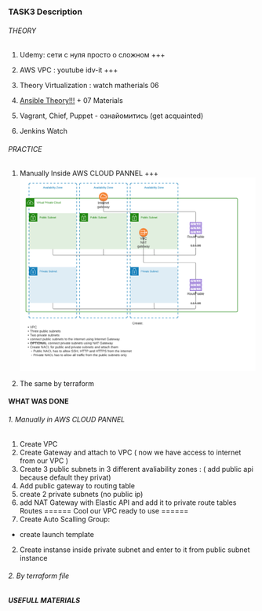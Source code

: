 ### TASK3 Description

###### THEORY
1. Udemy: сети с нуля просто о сложном +++ 
2. AWS VPC : youtube idv-it +++

1. Theory Virtualization : watch matherials 06
2. [Ansible Theory!!!](https://www.youtube.com/playlist?list=PLg5SS_4L6LYufspdPupdynbMQTBnZd31N) + 07 Materials 
3. Vagrant, Chief, Puppet - ознайомитись (get acquainted)
4. Jenkins Watch 

###### PRACTICE
1. Manually Inside AWS CLOUD PANNEL +++ 
 ![VPC_TASK.png](images/VPC_task.png) 

2. The same by terraform  

#### WHAT WAS DONE

###### 1. Manually in AWS CLOUD PANNEL
1. Create VPC
2. Create Gateway and attach to VPC ( now we have access to internet from our VPC )
3. Create 3 public subnets in 3 different avaliability zones : ( add public api because default they privat)
4. Add public gateway to routing table 
5. create 2 private subnets (no public ip)
6. add NAT Gateway with Elastic API and add it to private route tables Routes
======
Cool our VPC ready to use 
======
1. Create Auto Scalling Group: 
  - create launch template
2. Create instanse inside private subnet and enter to it from public subnet instance

###### 2. By terraform file


##### USEFULL MATERIALS

